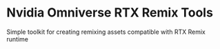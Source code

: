 # Nvidia Omniverse RTX Remix Tools
Simple toolkit for creating remixing assets compatible with RTX Remix runtime
